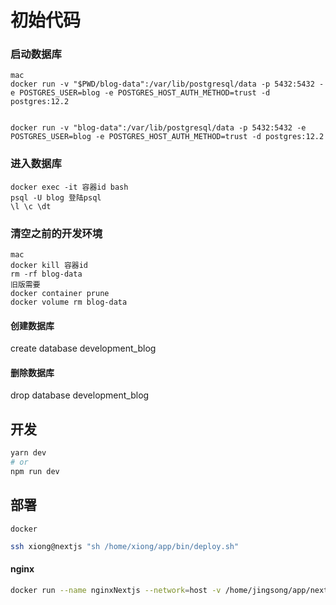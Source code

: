 # 初始代码

### 启动数据库
```
mac 
docker run -v "$PWD/blog-data":/var/lib/postgresql/data -p 5432:5432 -e POSTGRES_USER=blog -e POSTGRES_HOST_AUTH_METHOD=trust -d postgres:12.2


docker run -v "blog-data":/var/lib/postgresql/data -p 5432:5432 -e POSTGRES_USER=blog -e POSTGRES_HOST_AUTH_METHOD=trust -d postgres:12.2
```
### 进入数据库
```
docker exec -it 容器id bash
psql -U blog 登陆psql
\l \c \dt
```

### 清空之前的开发环境
```
mac
docker kill 容器id
rm -rf blog-data
旧版需要
docker container prune
docker volume rm blog-data
```


#### 创建数据库
create database development_blog
#### 删除数据库
drop database development_blog

## 开发

```bash
yarn dev
# or
npm run dev
```

## 部署

```
docker 
```

```bash 
ssh xiong@nextjs "sh /home/xiong/app/bin/deploy.sh"
```

#### nginx
```bash
docker run --name nginxNextjs --network=host -v /home/jingsong/app/nextjs-typeorm-web/nginx.conf:/etc/nginx/conf.d/default.conf -v /home/jingsong/app/nextjs-typeorm-web/.next/static:/usr/share/nginx/html/_next/static -d nginx:1.19.1
```


